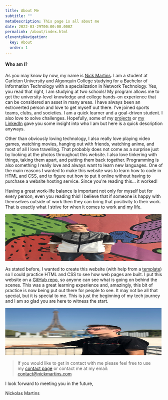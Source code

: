 ```yaml
---
title: About Me
subtitle: ""
metaDescription: This page is all about me
date: 2022-03-29T00:00:00.000Z
permalink: /about/index.html
eleventyNavigation:
  key: About
  order: 1
---
```

#### Who am I?

As you may know by now, my name is [Nick Martins](https://www.linkedin.com/in/nickmartins/). I am a student at Carleton University and Algonquin College studying for a Bachelor of Information Technology with a specialization in Network Technology. Yes, you read that right, I am studying at two schools! My program allows me to get the university-level knowledge and college hands-on experience that can be considered an asset in many areas. I have always been an extroverted person and love to get myself out there. I've joined sports teams, clubs, and societies. I am a quick learner and a goal-driven student. I also love to solve challenges. Hopefully, some of my [projects](https://nickmartins.netlify.app/projects/) or [my LinkedIn](https://www.linkedin.com/in/nickmartins/) gave you some insight into who I am but here is a quick description anyways.

Other than obviously loving technology, I also really love playing video games, watching movies, hanging out with friends, watching anime, and most of all I love travelling. That probably does not come as a surprise just by looking at the photos throughout this website. I also love tinkering with things, taking them apart, and putting them back together. Programming is also something I really love and always want to learn new languages. One of the main reasons I wanted to make this website was to learn how to code in HTML and CSS, and to figure out how to put it online without having to purchase a website hosting service. Since you're reading this... it worked!

Having a great work-life balance is important not only for myself but for every person, even you reading this! I believe that if someone is happy with themselves outside of work then they can bring that positivity to their work. That is exactly what I strive for when it comes to work and my life.

<img src="/static/img/img_2272.jpg" width="500" height="150" class="center">

As stated before, I wanted to create this website (with help from a [template](https://github.com/TylerMRoderick/fernfolio-11ty-template)) so I could practice HTML and CSS to see how web pages are built. I put this website on a [GitHub repo](https://github.com/nick-martins/nickmar-netlify-website), so anyone can see what is going on behind the scenes. This was a great learning experience and, amazingly, this bit of practice is now being put out there for people to see. It may not be all that special, but it is special to me. This is just the beginning of my tech journey and I am so glad you are here to witness the start.

<img src="/static/img/img_9822.jpg" width="500" height="150" class="center">

> If you would like to get in contact with me please feel free to use my [contact page](https://www.nickmartins.com/contact/) or contact me at my email: contact@nickmartins.com

I look forward to meeting you in the future,

Nickolas Martins